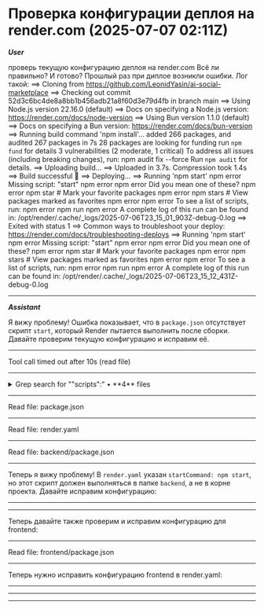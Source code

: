 <!-- Generated by SpecStory -->

# Проверка конфигурации деплоя на render.com (2025-07-07 02:11Z)

_**User**_

проверь текущую конфигурацию деплоя на render.com   Всё ли правильно? И готово? Прошлый раз при диплое возникли ошибки. Лог такой: ==> Cloning from https://github.com/LeonidYasin/ai-social-marketplace
==> Checking out commit 52d3c6bc4de8a8bb1b456adb21a8f60d3e79d4fb in branch main
==> Using Node.js version 22.16.0 (default)
==> Docs on specifying a Node.js version: https://render.com/docs/node-version
==> Using Bun version 1.1.0 (default)
==> Docs on specifying a Bun version: https://render.com/docs/bun-version
==> Running build command 'npm install'...
added 266 packages, and audited 267 packages in 7s
28 packages are looking for funding
  run `npm fund` for details
3 vulnerabilities (2 moderate, 1 critical)
To address all issues (including breaking changes), run:
  npm audit fix --force
Run `npm audit` for details.
==> Uploading build...
==> Uploaded in 3.7s. Compression took 1.4s
==> Build successful 🎉
==> Deploying...
==> Running 'npm start'
npm error Missing script: "start"
npm error
npm error Did you mean one of these?
npm error   npm star # Mark your favorite packages
npm error   npm stars # View packages marked as favorites
npm error
npm error To see a list of scripts, run:
npm error   npm run
npm error A complete log of this run can be found in: /opt/render/.cache/_logs/2025-07-06T23_15_01_903Z-debug-0.log
==> Exited with status 1
==> Common ways to troubleshoot your deploy: https://render.com/docs/troubleshooting-deploys
==> Running 'npm start'
npm error Missing script: "start"
npm error
npm error Did you mean one of these?
npm error   npm star # Mark your favorite packages
npm error   npm stars # View packages marked as favorites
npm error
npm error To see a list of scripts, run:
npm error   npm run
npm error A complete log of this run can be found in: /opt/render/.cache/_logs/2025-07-06T23_15_12_431Z-debug-0.log

---

_**Assistant**_

Я вижу проблему! Ошибка показывает, что в `package.json` отсутствует скрипт `start`, который Render пытается выполнить после сборки. Давайте проверим текущую конфигурацию и исправим её.


---

Tool call timed out after 10s (read file)

---

<details>
            <summary>Grep search for ""scripts":" • **4** files</summary>
        
| File | Line | Match |
|------|------|-------|
| `file:///c%3A/Projects/1/screenshot-module/package.json` | L5 | `"scripts": {` |
| `file:///c%3A/Projects/1/package.json` | L5 | `"scripts": {` |
| `file:///c%3A/Projects/1/frontend/package.json` | L15 | `"scripts": {` |
| `file:///c%3A/Projects/1/backend/package.json` | L5 | `"scripts": {` |

</details>

---

Read file: package.json

---

Read file: render.yaml

---

Read file: backend/package.json

---

Теперь я вижу проблему! В `render.yaml` указан `startCommand: npm start`, но этот скрипт должен выполняться в папке `backend`, а не в корне проекта. Давайте исправим конфигурацию:


---



---

Теперь давайте также проверим и исправим конфигурацию для frontend:


---

Read file: frontend/package.json

---

Теперь нужно исправить конфигурацию frontend в render.yaml:


---



---



---


